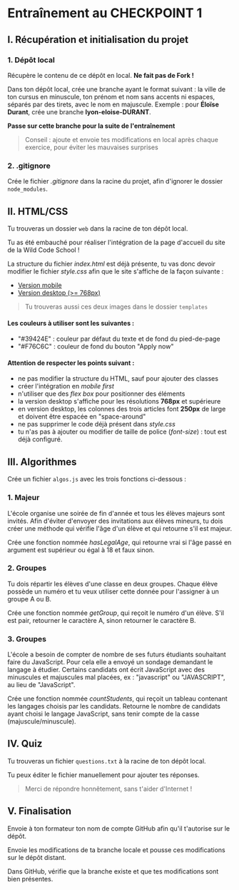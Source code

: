 # Entraînement au CHECKPOINT 1

## I. Récupération et initialisation du projet

### 1. Dépôt local

Récupère le contenu de ce dépôt en local. **Ne fait pas de Fork !**

Dans ton dépôt local, crée une branche ayant le format suivant : la ville de ton cursus en minuscule, ton prénom et nom sans accents ni espaces, séparés par des tirets, avec le nom en majuscule. Exemple : pour **Éloïse Durant**, crée une branche **lyon-eloise-DURANT**.

**Passe sur cette branche pour la suite de l'entraînement**

> Conseil : ajoute et envoie tes modifications en local après chaque exercice, pour éviter les mauvaises surprises

### 2. .gitignore

Crée le fichier _.gitignore_ dans la racine du projet, afin d'ignorer le dossier `node_modules`.

## II. HTML/CSS

Tu trouveras un dossier `web` dans la racine de ton dépôt local.

Tu as été embauché pour réaliser l'intégration de la page d'accueil du site de la Wild Code School !

La structure du fichier _index.html_ est déjà présente, tu vas donc devoir modifier le fichier _style.css_ afin que le site s'affiche de la façon suivante :

- [Version mobile](./templates/template-mobile.png)
- [Version desktop (>= 768px)](./templates/template-desktop.png)

> Tu trouveras aussi ces deux images dans le dossier `templates`

#### Les couleurs à utiliser sont les suivantes :

- "#39424E" : couleur par défaut du texte et de fond du pied-de-page
- "#F76C6C" : couleur de fond du bouton "Apply now"

#### Attention de respecter les points suivant :

- ne pas modifier la structure du HTML, sauf pour ajouter des classes
- créer l'intégration en _mobile first_
- n'utiliser que des _flex box_ pour positionner des éléments
- la version desktop s'affiche pour les résolutions **768px** et supérieure
- en version desktop, les colonnes des trois articles font **250px** de large et doivent être espacée en "space-around"
- ne pas supprimer le code déjà présent dans _style.css_
- tu n'as pas à ajouter ou modifier de taille de police (_font-size_) : tout est déjà configuré.

## III. Algorithmes

Crée un fichier `algos.js` avec les trois fonctions ci-dessous :

### 1. Majeur

L'école organise une soirée de fin d'année et tous les élèves majeurs sont invités. Afin d'éviter d'envoyer des invitations aux élèves mineurs, tu dois créer une méthode qui vérifie l'âge d'un élève et qui retourne s'il est majeur.

Crée une fonction nommée _hasLegalAge_, qui retourne vrai si l'âge passé en argument est supérieur ou égal à 18 et faux sinon.

### 2. Groupes

Tu dois répartir les élèves d'une classe en deux groupes. Chaque élève possède un numéro et tu veux utiliser cette donnée pour l'assigner à un groupe A ou B.

Crée une fonction nommée _getGroup_, qui reçoit le numéro d'un élève. S'il est pair, retourner le caractère A, sinon retourner le caractère B.

### 3. Groupes

L'école a besoin de compter de nombre de ses futurs étudiants souhaitant faire du JavaScript. Pour cela elle a envoyé un sondage demandant le langage à étudier. Certains candidats ont écrit JavaScript avec des minuscules et majuscules mal placées, ex : "javascript" ou "JAVASCRIPT", au lieu de "JavaScript".

Crée une fonction nommée _countStudents_, qui reçoit un tableau contenant les langages choisis par les candidats. Retourne le nombre de candidats ayant choisi le langage JavaScript, sans tenir compte de la casse (majuscule/minuscule).

## IV. Quiz

Tu trouveras un fichier `questions.txt` à la racine de ton dépôt local.

Tu peux éditer le fichier manuellement pour ajouter tes réponses.

> Merci de répondre honnêtement, sans t'aider d'Internet !

## V. Finalisation

Envoie à ton formateur ton nom de compte GitHub afin qu'il t'autorise sur le dépôt.

Envoie les modifications de ta branche locale et pousse ces modifications sur le dépôt distant.

Dans GitHub, vérifie que la branche existe et que tes modifications sont bien présentes.
